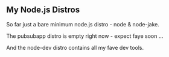 ## My Node.js Distros

So far just a bare minimum node.js distro - node & node-jake.

The pubsubapp distro is empty right now - expect faye soon ...

And the node-dev distro contains all my fave dev tools.